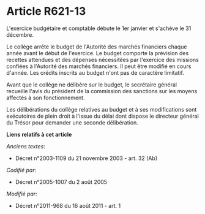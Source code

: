 # Article R621-13

L'exercice budgétaire et comptable débute le 1er janvier et s'achève le 31 décembre. 

Le collège arrête le budget de l'Autorité des marchés financiers chaque année avant le début de l'exercice. Le budget
comporte la prévision des recettes attendues et des dépenses nécessitées par l'exercice des missions confiées à l'Autorité
des marchés financiers. Il peut être modifié en cours d'année. Les crédits inscrits au budget n'ont pas de caractère
limitatif. 

Avant que le collège ne délibère sur le budget, le secrétaire général recueille l'avis du président de la commission des
sanctions sur les moyens affectés à son fonctionnement. 

Les délibérations du collège relatives au budget et à ses modifications sont exécutoires de plein droit à l'issue du délai
dont dispose le  directeur général du Trésor pour demander une seconde délibération.

**Liens relatifs à cet article**

_Anciens textes_:

  - Décret n°2003-1109 du 21 novembre 2003 - art. 32 (Ab)

_Codifié par_:

  - Décret n°2005-1007 du 2 août 2005

_Modifié par_:

  - Décret n°2011-968 du 16 août 2011 - art. 1
